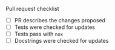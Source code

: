 
Pull request checklist
- [ ] PR describes the changes proposed
- [ ] Tests were checked for updates
- [ ] Tests pass with `nox`
- [ ] Docstrings were checked for updates
